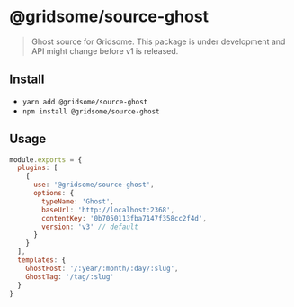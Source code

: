 # @gridsome/source-ghost

> Ghost source for Gridsome. This package is under development and API might change before v1 is released.

## Install

- `yarn add @gridsome/source-ghost`
- `npm install @gridsome/source-ghost`

## Usage

```js
module.exports = {
  plugins: [
    {
      use: '@gridsome/source-ghost',
      options: {
        typeName: 'Ghost',
        baseUrl: 'http://localhost:2368',
        contentKey: '0b7050113fba7147f358cc2f4d',
        version: 'v3' // default
      }
    }
  ],
  templates: {
    GhostPost: '/:year/:month/:day/:slug',
    GhostTag: '/tag/:slug'
  }
}
```
